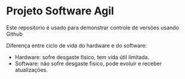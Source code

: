 # Projeto Software Agil

Este repositorio é usado para demonstrar controle de versões usando Github

Diferença entre ciclo de vida do hardware e do software:
- Hardware: sofre desgaste fisico, tem vida útil limitada.
- Software: não sofre desgaste fisico, pode evoluir e receber atualizações. 

